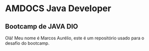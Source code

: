 # AMDOCS Java Developer
## Bootcamp de JAVA DIO

Olá! Meu nome é Marcos Aurélio, este é um repositório usado para o desafio do bootcamp.
